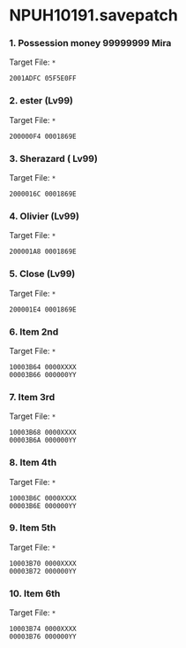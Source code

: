 # NPUH10191.savepatch

### 1. Possession money 99999999 Mira

Target File: `*`

```
2001ADFC 05F5E0FF
```

### 2. ester (Lv99)

Target File: `*`

```
200000F4 0001869E
```

### 3. Sherazard ( Lv99)

Target File: `*`

```
2000016C 0001869E
```

### 4. Olivier (Lv99)

Target File: `*`

```
200001A8 0001869E
```

### 5. Close (Lv99) 

Target File: `*`

```
200001E4 0001869E
```

### 6. Item 2nd

Target File: `*`

```
10003B64 0000XXXX
00003B66 000000YY
```

### 7. Item 3rd

Target File: `*`

```
10003B68 0000XXXX
00003B6A 000000YY
```

### 8. Item 4th

Target File: `*`

```
10003B6C 0000XXXX
00003B6E 000000YY
```

### 9. Item 5th

Target File: `*`

```
10003B70 0000XXXX
00003B72 000000YY
```

### 10. Item 6th

Target File: `*`

```
10003B74 0000XXXX
00003B76 000000YY
```

